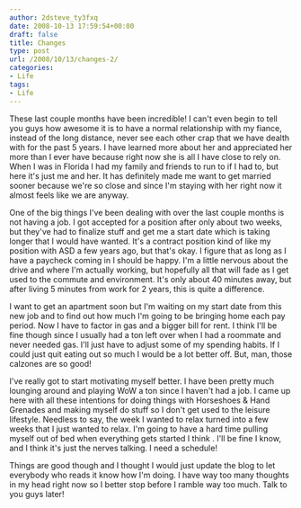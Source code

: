 ```yaml
---
author: 2dsteve_ty3fxq
date: 2008-10-13 17:59:54+00:00
draft: false
title: Changes
type: post
url: /2008/10/13/changes-2/
categories:
- Life
tags:
- Life
---
```


These last couple months have been incredible! I can't even begin to tell you guys how awesome it is to have a normal relationship with my fiance, instead of the long distance, never see each other crap that we have dealth with for the past 5 years. I have learned more about her and appreciated her more than I ever have because right now she is all I have close to rely on. When I was in Florida I had my family and friends to run to if I had to, but here it's just me and her. It has definitely made me want to get married sooner because we're so close and since I'm staying with her right now it almost feels like we are anyway.

One of the big things I've been dealing with over the last couple months is not having a job. I got accepted for a position after only about two weeks, but they've had to finalize stuff and get me a start date which is taking longer that I would have wanted. It's a contract position kind of like my position with ASD a few years ago, but that's okay. I figure that as long as I have a paycheck coming in I should be happy. I'm a little nervous about the drive and where I'm actually working, but hopefully all that will fade as I get used to the commute and environment. It's only about 40 minutes away, but after living 5 minutes from work for 2 years, this is quite a difference.

I want to get an apartment soon but I'm waiting on my start date from this new job and to find out how much I'm going to be bringing home each pay period. Now I have to factor in gas and a bigger bill for rent. I think I'll be fine though since I usually had a ton left over when I had a roommate and never needed gas. I'll just have to adjust some of my spending habits. If I could just quit eating out so much I would be a lot better off. But, man, those calzones are so good!

I've really got to start motivating myself better. I have been pretty much lounging around and playing WoW a ton since I haven't had a job. I came up here with all these intentions for doing things with Horseshoes & Hand Grenades and making myself do stuff so I don't get used to the leisure lifestyle. Needless to say, the week I wanted to relax turned into a few weeks that I just wanted to relax. I'm going to have a hard time pulling myself out of bed when everything gets started I think . I'll be fine I know, and I think it's just the nerves talking. I need a schedule!

Things are good though and I thought I would just update the blog to let everybody who reads it know how I'm doing. I have way too many thoughts in my head right now so I better stop before I ramble way too much. Talk to you guys later!
